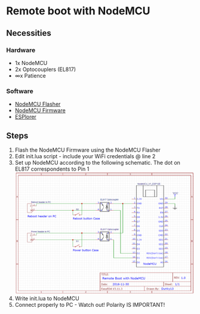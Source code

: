 # Remote boot with NodeMCU
## Necessities
### Hardware
- 1x NodeMCU
- 2x Optocouplers (EL817)
- ∞x Patience

### Software
- [NodeMCU Flasher](https://codeload.github.com/nodemcu/nodemcu-flasher/zip/master)
- [NodeMCU Firmware](https://github.com/nodemcu/nodemcu-firmware/releases/download/0.9.6-dev_20150704/nodemcu_float_0.9.6-dev_20150704.bin)
- [ESPlorer](https://esp8266.ru/esplorer-latest/?f=ESPlorer.zip)

## Steps
1) Flash the NodeMCU Firmware using the NodeMCU Flasher
2) Edit init.lua script - include your WiFi credentials @ line 2
3) Set up NodeMCU according to the following schematic. The dot on EL817 correspondents to Pin 1 ![Schematic](https://raw.githubusercontent.com/Dunky13/RemoteBoot/master/RemoteBoot.png)
4) Write init.lua to NodeMCU
5) Connect properly to PC - Watch out! Polarity IS IMPORTANT!
